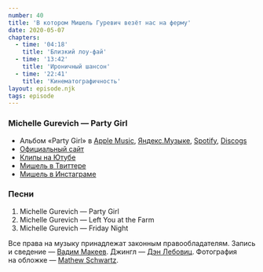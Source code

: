 ```yaml
---
number: 40
title: 'В котором Мишель Гуревич везёт нас на ферму'
date: 2020-05-07
chapters:
  - time: '04:18'
    title: 'Близкий лоу-фай'
  - time: '13:42'
    title: 'Ироничный шансон'
  - time: '22:41'
    title: 'Кинематографичность'
layout: episode.njk
tags: episode
---
```


### Michelle Gurevich — Party Girl

- Альбом «Party Girl» в
  [Apple Music](https://music.apple.com/album/1156711164),
  [Яндекс.Музыке](https://music.yandex.ru/album/2188624),
  [Spotify](https://open.spotify.com/album/2ZjBaE0vkcgU7giVInr0S2),
  [Discogs](https://www.discogs.com/master/335209)
- [Официальный сайт](http://michellegurevich.com/)
- [Клипы на Ютубе](https://www.youtube.com/user/Chinavoomen)
- [Мишель в Твиттере](https://twitter.com/new_decadence)
- [Мишель в Инстаграме](https://www.instagram.com/michelle_gurevich/)

### Песни

1. Michelle Gurevich — Party Girl
2. Michelle Gurevich — Left You at the Farm
3. Michelle Gurevich — Friday Night

Все права на музыку принадлежат законным правообладателям.
Запись и сведение — [Вадим Макеев](https://twitter.com/pepelsbey).
Джингл — [Дэн Лебовиц](https://www.youtube.com/channel/UC38A5qHrlc_Zgua7vL4b96w).
Фотография на обложке — [Mathew Schwartz](https://unsplash.com/photos/-MY7-K4X5C0).
